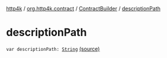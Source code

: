 [http4k](../../index.md) / [org.http4k.contract](../index.md) / [ContractBuilder](index.md) / [descriptionPath](./description-path.md)

# descriptionPath

`var descriptionPath: `[`String`](https://kotlinlang.org/api/latest/jvm/stdlib/kotlin/-string/index.html) [(source)](https://github.com/http4k/http4k/blob/master/http4k-contract/src/main/kotlin/org/http4k/contract/extensions.kt#L47)
